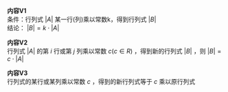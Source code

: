 **内容V1**  
条件：行列式 $|A|$ 某一行(列)乘以常数k，得到行列式 $|B|$  
结论： $|B|=k\cdot|A|$  
  
**内容V2**  
行列式 $|A|$ 的第 $i$ 行或第 $j$ 列乘以常数 $c(c\in R)$ ，得到新的行列式 $|B|$ ，则 $|B|=c\cdot|A|$  
  
**内容V3**  
行列式的某行或某列乘以常数 $c$ ，得到的新行列式等于 $c$ 乘以原行列式  
